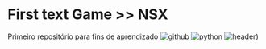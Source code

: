 # First text Game >> NSX
 Primeiro repositório para fins de aprendizado
![github](https://img.shields.io/badge/GitHub-000000?style=for-the-badge&logo=GitHub&logoColor=white)
![python](https://img.shields.io/badge/<Python>-3776AB?style=for-the-badge&logo=Python&logoColor=green)
![header](https://capsule-render.vercel.app/api?type=transparent&color=auto&height=300&section=header&text=GAME%20NSX&fontSize=90&desc=My&First&Project%20capsule%20render))
